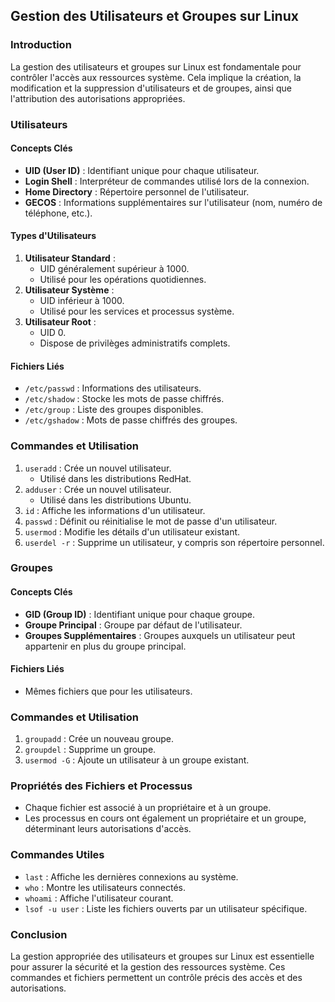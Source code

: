 ## Gestion des Utilisateurs et Groupes sur Linux

### Introduction

La gestion des utilisateurs et groupes sur Linux est fondamentale pour contrôler l'accès aux ressources système. Cela implique la création, la modification et la suppression d'utilisateurs et de groupes, ainsi que l'attribution des autorisations appropriées.

### Utilisateurs

#### Concepts Clés

- **UID (User ID)** : Identifiant unique pour chaque utilisateur.
- **Login Shell** : Interpréteur de commandes utilisé lors de la connexion.
- **Home Directory** : Répertoire personnel de l'utilisateur.
- **GECOS** : Informations supplémentaires sur l'utilisateur (nom, numéro de téléphone, etc.).

#### Types d'Utilisateurs

1. **Utilisateur Standard** :
    - UID généralement supérieur à 1000.
    - Utilisé pour les opérations quotidiennes.
2. **Utilisateur Système** :
    - UID inférieur à 1000.
    - Utilisé pour les services et processus système.
3. **Utilisateur Root** :
    - UID 0.
    - Dispose de privilèges administratifs complets.

#### Fichiers Liés

- `/etc/passwd` : Informations des utilisateurs.
- `/etc/shadow` : Stocke les mots de passe chiffrés.
- `/etc/group` : Liste des groupes disponibles.
- `/etc/gshadow` : Mots de passe chiffrés des groupes.

### Commandes et Utilisation

1. `useradd` : Crée un nouvel utilisateur.
    - Utilisé dans les distributions RedHat.
2. `adduser` : Crée un nouvel utilisateur.
    - Utilisé dans les distributions Ubuntu.
3. `id` : Affiche les informations d'un utilisateur.
4. `passwd` : Définit ou réinitialise le mot de passe d'un utilisateur.
5. `usermod` : Modifie les détails d'un utilisateur existant.
6. `userdel -r` : Supprime un utilisateur, y compris son répertoire personnel.

### Groupes

#### Concepts Clés

- **GID (Group ID)** : Identifiant unique pour chaque groupe.
- **Groupe Principal** : Groupe par défaut de l'utilisateur.
- **Groupes Supplémentaires** : Groupes auxquels un utilisateur peut appartenir en plus du groupe principal.

#### Fichiers Liés

- Mêmes fichiers que pour les utilisateurs.

### Commandes et Utilisation

1. `groupadd` : Crée un nouveau groupe.
2. `groupdel` : Supprime un groupe.
3. `usermod -G` : Ajoute un utilisateur à un groupe existant.

### Propriétés des Fichiers et Processus

- Chaque fichier est associé à un propriétaire et à un groupe.
- Les processus en cours ont également un propriétaire et un groupe, déterminant leurs autorisations d'accès.

### Commandes Utiles

- `last` : Affiche les dernières connexions au système.
- `who` : Montre les utilisateurs connectés.
- `whoami` : Affiche l'utilisateur courant.
- `lsof -u user` : Liste les fichiers ouverts par un utilisateur spécifique.

### Conclusion

La gestion appropriée des utilisateurs et groupes sur Linux est essentielle pour assurer la sécurité et la gestion des ressources système. Ces commandes et fichiers permettent un contrôle précis des accès et des autorisations.